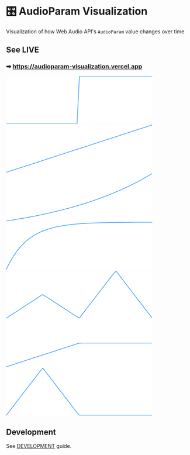 # 🎛️ AudioParam Visualization

Visualization of how Web Audio API's `AudioParam` value changes over time

## See LIVE

### ➡ https://audioparam-visualization.vercel.app

<img src="./docs/waveform-1.png" width="400"/>

<img src="./docs/waveform-2.png" width="400"/>

<img src="./docs/waveform-3.png" width="400"/>

<img src="./docs/waveform-4.png" width="400"/>

<img src="./docs/waveform-5.png" width="400"/>

<img src="./docs/waveform-6.png" width="400"/>

<img src="./docs/waveform-7.png" width="400"/>

## Development

See [DEVELOPMENT](./DEVELOPMENT.md) guide.
